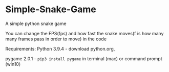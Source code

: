 # Simple-Snake-Game
A simple python snake game

You can change the FPS(fps) and how fast the snake moves(f is how many many frames pass in order to move) in the code


Requirements:
  Python 3.9.4 - download python.org,

  pygame 2.0.1 - `pip3 install pygame` in terminal (mac) or command prompt (win10)

